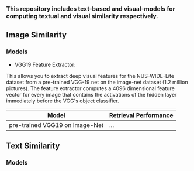 
### This repository includes text-based and visual-models for computing textual and visual similarity respectively.

## Image Similarity
### Models
* VGG19 Feature Extractor:

This allows you to extract deep visual features for the NUS-WIDE-Lite dataset from a pre-trained VGG-19 net on the image-net dataset (1.2 million pictures).  The feature extractor computes a 4096 dimensional feature vector for every image that contains the activations of the hidden layer immediately before the VGG's object classifier.

| Model | Retrieval Performance |
| --- | --- |
| pre-trained VGG19 on Image-Net | ...  |


## Text Similarity
### Models
